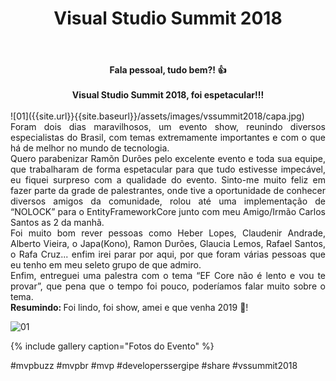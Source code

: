 ﻿---
title: "Visual Studio Summit 2018"
comments: true
excerpt_separator: "Ler mais"
categories:
  - Evento
gallery:
  - url: /assets/images/vssummit2018/1.jpg
    image_path: /assets/images/vssummit2018/1.jpg
    alt: "Visual Studio Summit 2018"
  - url: /assets/images/vssummit2018/2.jpg
    image_path: /assets/images/vssummit2018/2.jpg
    alt: "Visual Studio Summit 2018"
  - url: /assets/images/vssummit2018/3.jpg
    image_path: /assets/images/vssummit2018/3.jpg
    alt: "Visual Studio Summit 2018"
  - url: /assets/images/vssummit2018/4.jpg
    image_path: /assets/images/vssummit2018/4.jpg
    alt: "Visual Studio Summit 2018"
  - url: /assets/images/vssummit2018/5.jpg
    image_path: /assets/images/vssummit2018/5.jpg
    alt: "Visual Studio Summit 2018"
  - url: /assets/images/vssummit2018/6.jpg
    image_path: /assets/images/vssummit2018/6.jpg
    alt: "Visual Studio Summit 2018"
  - url: /assets/images/vssummit2018/7.jpg
    image_path: /assets/images/vssummit2018/7.jpg
    alt: "Visual Studio Summit 2018"
  - url: /assets/images/vssummit2018/8.jpg
    image_path: /assets/images/vssummit2018/8.jpg
    alt: "Visual Studio Summit 2018"
  - url: /assets/images/vssummit2018/9.jpg
    image_path: /assets/images/vssummit2018/9.jpg
    alt: "Visual Studio Summit 2018"
  - url: /assets/images/vssummit2018/10.jpg
    image_path: /assets/images/vssummit2018/10.jpg
    alt: "Visual Studio Summit 2018"
  - url: /assets/images/vssummit2018/11.jpg
    image_path: /assets/images/vssummit2018/11.jpg
    alt: "Visual Studio Summit 2018"
  - url: /assets/images/vssummit2018/12.jpg
    image_path: /assets/images/vssummit2018/12.jpg
    alt: "Visual Studio Summit 2018"
  - url: /assets/images/vssummit2018/13.jpg
    image_path: /assets/images/vssummit2018/13.jpg
    alt: "Visual Studio Summit 2018"
  - url: /assets/images/vssummit2018/14.jpg
    image_path: /assets/images/vssummit2018/14.jpg
    alt: "Visual Studio Summit 2018"
  - url: /assets/images/vssummit2018/15.jpg
    image_path: /assets/images/vssummit2018/15.jpg
    alt: "Visual Studio Summit 2018"
  - url: /assets/images/vssummit2018/16.jpg
    image_path: /assets/images/vssummit2018/16.jpg
    alt: "Visual Studio Summit 2018"
  - url: /assets/images/vssummit2018/17.jpg
    image_path: /assets/images/vssummit2018/17.jpg
    alt: "Visual Studio Summit 2018"
---

<center><strong>Fala pessoal, tudo bem?! 👍 </strong></center> <br>
<center><strong>Visual Studio Summit 2018, foi espetacular!!! </strong></center> <br>
![01]({{site.url}}{{site.baseurl}}/assets/images/vssummit2018/capa.jpg)
<div style="text-align: justify;">
Foram dois dias maravilhosos, um evento show, reunindo diversos especialistas do Brasil, com temas extremamente importantes e com o que há de melhor no mundo de tecnologia.
<br>
Quero parabenizar Ramõn Durões pelo excelente evento e toda sua equipe, que trabalharam de forma espetacular para que tudo estivesse impecável, eu fiquei surpreso com a qualidade do evento.
Sinto-me muito feliz em fazer parte da grade de palestrantes, onde tive a oportunidade de conhecer diversos amigos da comunidade, rolou até uma implementação de “NOLOCK” para o EntityFrameworkCore junto com meu Amigo/Irmão Carlos Santos as 2 da manhã.
<br>
Foi muito bom rever pessoas como Heber Lopes, Claudenir Andrade, Alberto Vieira, o Japa(Kono), Ramon Durões, Glaucia Lemos, Rafael Santos, o Rafa Cruz... enfim irei parar por aqui, por que foram várias pessoas que eu tenho em meu seleto grupo de que admiro.
<br>
Enfim, entreguei uma palestra com o tema “EF Core não é lento e vou te provar”, que pena que o tempo foi pouco, poderíamos falar muito sobre o tema.
<br>
<strong>Resumindo: </strong> Foi lindo, foi show, amei e que venha 2019 💚!
 
<br>
</div>  

![01]({{site.url}}{{site.baseurl}}/assets/images/vssummit2018/1.jpg) 

{% include gallery caption="Fotos do Evento" %}

 #mvpbuzz #mvpbr #mvp #developerssergipe #share #vssummit2018<br><br>